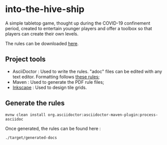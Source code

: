 # into-the-hive-ship
A simple tabletop game, thought up during the COVID-19 confinement period, created to entertain younger players and offer a toolbox so that players can create their own levels.

The rules can be downloaded [here](https://into-the-hive-ship.github.io/).

## Project tools
* AsciiDoctor : Used to write the rules. "adoc" files can be edited with any text editor. Formatting follows [these rules](https://asciidoctor.org/docs/asciidoc-syntax-quick-reference/);
* Maven : Used to generate the PDF rule files;
* [Inkscape](https://inkscape.org/) : Used to design tile grids.

## Generate the rules

``mvnw clean install org.asciidoctor:asciidoctor-maven-plugin:process-asciidoc``

Once generated, the rules can be found here :

``./target/generated-docs``